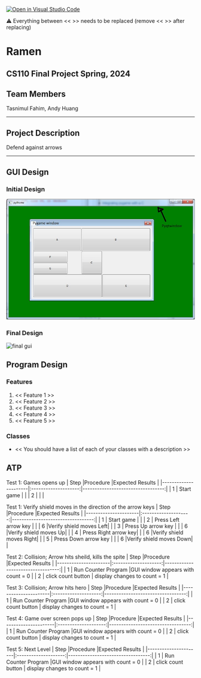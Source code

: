 [![Open in Visual Studio Code](https://classroom.github.com/assets/open-in-vscode-718a45dd9cf7e7f842a935f5ebbe5719a5e09af4491e668f4dbf3b35d5cca122.svg)](https://classroom.github.com/online_ide?assignment_repo_id=14753976&assignment_repo_type=AssignmentRepo)

:warning: Everything between << >> needs to be replaced (remove << >> after replacing)

# Ramen
## CS110 Final Project  Spring, 2024 

## Team Members

Tasnimul Fahim, Andy Huang

***

## Project Description

Defend against arrows

***    

## GUI Design

### Initial Design

![initial gui](assets/gui.jpg)

### Final Design

![final gui](assets/finalgui.jpg)

## Program Design

### Features

1. << Feature 1 >>
2. << Feature 2 >>
3. << Feature 3 >>
4. << Feature 4 >>
5. << Feature 5 >>

### Classes

- << You should have a list of each of your classes with a description >>

## ATP
Test 1: Games opens up 
| Step                 |Procedure             |Expected Results                   |
|----------------------|:--------------------:|----------------------------------:|
|  1                   | Start game           |                                    |
|  2                   |                     |                                 |


Test 1: Verify shield moves in the direction of the arrow keys 
| Step                 |Procedure             |Expected Results                   |
|----------------------|:--------------------:|----------------------------------:|
|  1                   | Start game           |                                    |
|  2                   | Press Left arrow key |                                 |
|  6                   |Verify shield moves Left|                                  |
|  3                   | Press Up arrow key   |                                 |
|  6                   |Verify shield moves Up|                                  |
|  4                   | Press Right arrow key|                                 |
|  6                   |Verify shield moves Right|                               |
|  5                   | Press Down arrow key |                                   |
|  6                   |Verify shield moves Down|                              |

Test 2: Collision; Arrow hits sheild, kills the spite 
| Step                 |Procedure             |Expected Results                   |
|----------------------|:--------------------:|----------------------------------:|
|  1                   | Run Counter Program  |GUI window appears with count = 0  |
|  2                   | click count button   | display changes to count = 1      |

Test 3: Collision; Arrow hits hero
| Step                 |Procedure             |Expected Results                   |
|----------------------|:--------------------:|----------------------------------:|
|  1                   | Run Counter Program  |GUI window appears with count = 0  |
|  2                   | click count button   | display changes to count = 1      |

Test 4: Game over screen pops up
| Step                 |Procedure             |Expected Results                   |
|----------------------|:--------------------:|----------------------------------:|
|  1                   | Run Counter Program  |GUI window appears with count = 0  |
|  2                   | click count button   | display changes to count = 1      |

Test 5: Next Level
| Step                 |Procedure             |Expected Results                   |
|----------------------|:--------------------:|----------------------------------:|
|  1                   | Run Counter Program  |GUI window appears with count = 0  |
|  2                   | click count button   | display changes to count = 1      |



